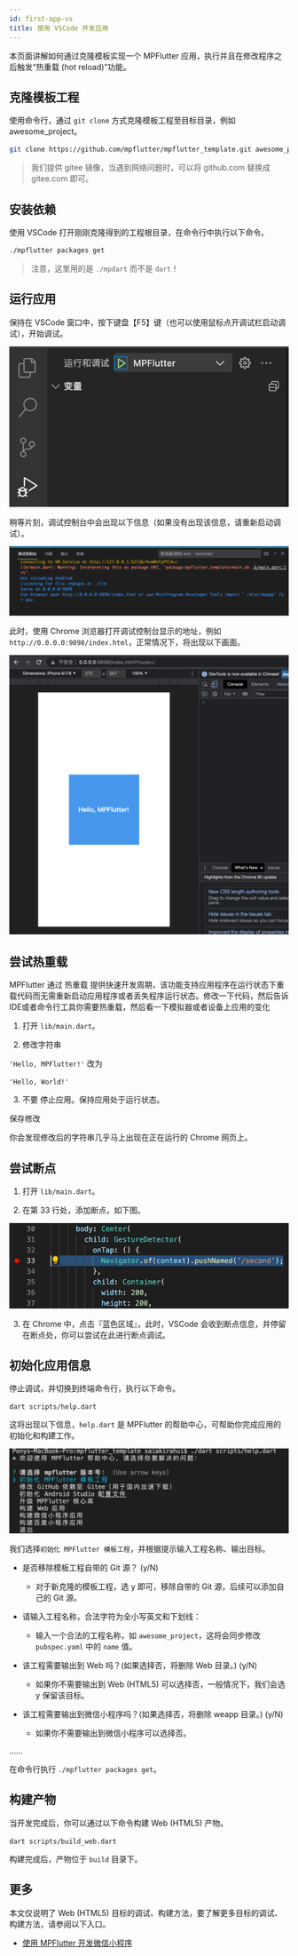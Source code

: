 ```yaml
---
id: first-app-vs
title: 使用 VSCode 开发应用
---
```


本页面讲解如何通过克隆模板实现一个 MPFlutter 应用，执行并且在修改程序之后触发“热重载 (hot reload)”功能。

## 克隆模板工程

使用命令行，通过 `git clone` 方式克隆模板工程至目标目录，例如 awesome_project。

```sh
git clone https://github.com/mpflutter/mpflutter_template.git awesome_project
```

> 我们提供 gitee 镜像，当遇到网络问题时，可以将 github.com 替换成 gitee.com 即可。

## 安装依赖

使用 VSCode 打开刚刚克隆得到的工程根目录，在命令行中执行以下命令。

```sh
./mpflutter packages get
```

> 注意，这里用的是 `./mpdart` 而不是 `dart`！

## 运行应用

保持在 VSCode 窗口中，按下键盘【F5】键（也可以使用鼠标点开调试栏启动调试），开始调试。

![](assets/ide-debug-guide-0.png)

稍等片刻，调试控制台中会出现以下信息（如果没有出现该信息，请重新启动调试）。

![](assets/ide-debug-guide-1.png)

此时，使用 Chrome 浏览器打开调试控制台显示的地址，例如 `http://0.0.0.0:9898/index.html`，正常情况下，将出现以下画面。

![](assets/ide-debug-guide-2.png)

## 尝试热重载

MPFlutter 通过 热重载 提供快速开发周期，该功能支持应用程序在运行状态下重载代码而无需重新启动应用程序或者丢失程序运行状态。修改一下代码，然后告诉IDE或者命令行工具你需要热重载，然后看一下模拟器或者设备上应用的变化

1. 打开 `lib/main.dart`。

2. 修改字符串

`
'Hello, MPFlutter!'
`
改为

`
'Hello, World!'
`

3. 不要 停止应用。保持应用处于运行状态。

保存修改

你会发现修改后的字符串几乎马上出现在正在运行的 Chrome 网页上。

## 尝试断点

1. 打开 `lib/main.dart`。

2. 在第 33 行处，添加断点，如下图。

![](assets/ide-debug-guide-4.png)

3. 在 Chrome 中，点击『蓝色区域』，此时，VSCode 会收到断点信息，并停留在断点处，你可以尝试在此进行断点调试。

## 初始化应用信息

停止调试，并切换到终端命令行，执行以下命令。

`
dart scripts/help.dart
`

这将出现以下信息，`help.dart` 是 MPFlutter 的帮助中心，可帮助你完成应用的初始化和构建工作。

![](assets/ide-debug-guide-3.png)

我们选择`初始化 MPFlutter 模板工程`，并根据提示输入工程名称、输出目标。

* 是否移除模板工程自带的 Git 源？ (y/N)

    * 对于新克隆的模板工程，选 y 即可，移除自带的 Git 源，后续可以添加自己的 Git 源。

* 请输入工程名称，合法字符为全小写英文和下划线：

    * 输入一个合法的工程名称，如 `awesome_project`，这将会同步修改 `pubspec.yaml` 中的 `name` 值。

* 该工程需要输出到 Web 吗？(如果选择否，将删除 Web 目录。) (y/N)

    * 如果你不需要输出到 Web (HTML5) 可以选择否，一般情况下，我们会选 y 保留该目标。

* 该工程需要输出到微信小程序吗？(如果选择否，将删除 weapp 目录。) (y/N) 

    * 如果你不需要输出到微信小程序可以选择否。

......

在命令行执行 `./mpflutter packages get`。

## 构建产物

当开发完成后，你可以通过以下命令构建 Web (HTML5) 产物。

`
dart scripts/build_web.dart
`

构建完成后，产物位于 `build` 目录下。

## 更多

本文仅说明了 Web (HTML5) 目标的调试、构建方法，要了解更多目标的调试、构建方法，请参阅以下入口。

* [使用 MPFlutter 开发微信小程序](./first-app-weapp)
